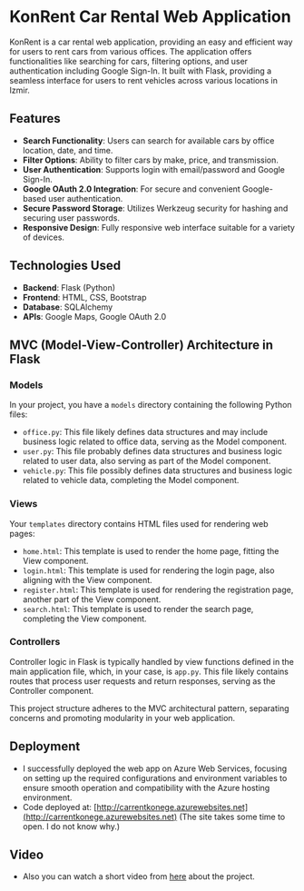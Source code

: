 # KonRent Car Rental Web Application

KonRent is a car rental web application, providing an easy and efficient way for users to rent cars from various offices. The application offers functionalities like searching for cars, filtering options, and user authentication including Google Sign-In.
It built with Flask, providing a seamless interface for users to rent vehicles across various locations in Izmir.

## Features
- **Search Functionality**: Users can search for available cars by office location, date, and time.
- **Filter Options**: Ability to filter cars by make, price, and transmission.
- **User Authentication**: Supports login with email/password and Google Sign-In.
- **Google OAuth 2.0 Integration**: For secure and convenient Google-based user authentication.
- **Secure Password Storage**: Utilizes Werkzeug security for hashing and securing user passwords.
- **Responsive Design**: Fully responsive web interface suitable for a variety of devices.

## Technologies Used
- **Backend**: Flask (Python)
- **Frontend**: HTML, CSS, Bootstrap
- **Database**: SQLAlchemy
- **APIs**: Google Maps, Google OAuth 2.0

## MVC (Model-View-Controller) Architecture in Flask

### Models
In your project, you have a `models` directory containing the following Python files:
- `office.py`: This file likely defines data structures and may include business logic related to office data, serving as the Model component.
- `user.py`: This file probably defines data structures and business logic related to user data, also serving as part of the Model component.
- `vehicle.py`: This file possibly defines data structures and business logic related to vehicle data, completing the Model component.

### Views
Your `templates` directory contains HTML files used for rendering web pages:
- `home.html`: This template is used to render the home page, fitting the View component.
- `login.html`: This template is used for rendering the login page, also aligning with the View component.
- `register.html`: This template is used for rendering the registration page, another part of the View component.
- `search.html`: This template is used to render the search page, completing the View component.

### Controllers
Controller logic in Flask is typically handled by view functions defined in the main application file, which, in your case, is `app.py`. This file likely contains routes that process user requests and return responses, serving as the Controller component.

This project structure adheres to the MVC architectural pattern, separating concerns and promoting modularity in your web application.

## Deployment
- I successfully deployed the web app on Azure Web Services, focusing on setting up the required configurations and environment variables to ensure smooth operation and compatibility with the Azure hosting environment.
- Code deployed at: [http://carrentkonege.azurewebsites.net](http://carrentkonege.azurewebsites.net)  (The site takes some time to open. I do not know why.)

## Video
- Also you can watch a short video from [here](https://drive.google.com/file/d/1lnWEtBx1I7yVgctVvN8OZTGjAOpKUcxn/view) about the project. 

